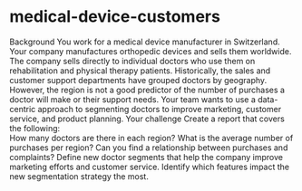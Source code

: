 # medical-device-customers
Background You work for a medical device manufacturer in Switzerland. Your company manufactures orthopedic devices and sells them worldwide. The company sells directly to individual doctors who use them on rehabilitation and physical therapy patients. Historically, the sales and customer support departments have grouped doctors by geography. However, the region is not a good predictor of the number of purchases a doctor will make or their support needs. Your team wants to use a data-centric approach to segmenting doctors to improve marketing, customer service, and product planning. 
Your challenge Create a report that covers the following:  
How many doctors are there in each region? 
What is the average number of purchases per region?
Can you find a relationship between purchases and complaints? 
Define new doctor segments that help the company improve marketing efforts and customer service. 
Identify which features impact the new segmentation strategy the most.
